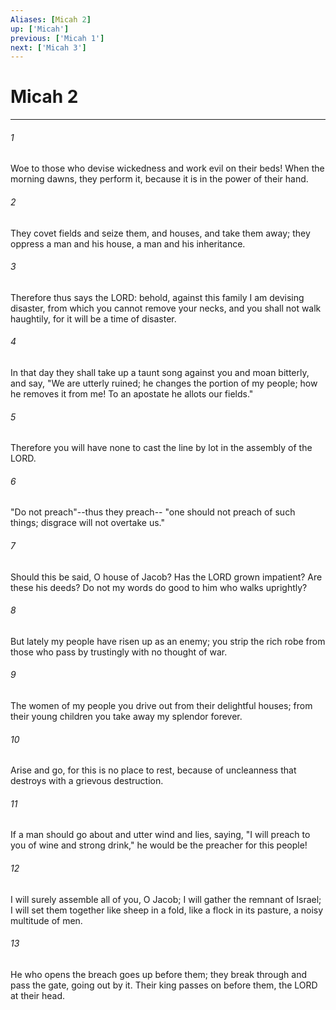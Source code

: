 ```yaml
---
Aliases: [Micah 2]
up: ['Micah']
previous: ['Micah 1']
next: ['Micah 3']
---
```

# Micah 2
***



###### 1 
Woe to those who devise wickedness and work evil on their beds! When the morning dawns, they perform it, because it is in the power of their hand. 

###### 2 
They covet fields and seize them, and houses, and take them away; they oppress a man and his house, a man and his inheritance. 

###### 3 
Therefore thus says the LORD: behold, against this family I am devising disaster, from which you cannot remove your necks, and you shall not walk haughtily, for it will be a time of disaster. 

###### 4 
In that day they shall take up a taunt song against you and moan bitterly, and say, "We are utterly ruined; he changes the portion of my people; how he removes it from me! To an apostate he allots our fields." 

###### 5 
Therefore you will have none to cast the line by lot in the assembly of the LORD. 

###### 6 
"Do not preach"--thus they preach-- "one should not preach of such things; disgrace will not overtake us." 

###### 7 
Should this be said, O house of Jacob? Has the LORD grown impatient? Are these his deeds? Do not my words do good to him who walks uprightly? 

###### 8 
But lately my people have risen up as an enemy; you strip the rich robe from those who pass by trustingly with no thought of war. 

###### 9 
The women of my people you drive out from their delightful houses; from their young children you take away my splendor forever. 

###### 10 
Arise and go, for this is no place to rest, because of uncleanness that destroys with a grievous destruction. 

###### 11 
If a man should go about and utter wind and lies, saying, "I will preach to you of wine and strong drink," he would be the preacher for this people! 

###### 12 
I will surely assemble all of you, O Jacob; I will gather the remnant of Israel; I will set them together like sheep in a fold, like a flock in its pasture, a noisy multitude of men. 

###### 13 
He who opens the breach goes up before them; they break through and pass the gate, going out by it. Their king passes on before them, the LORD at their head.
